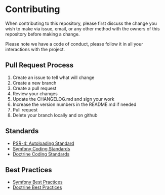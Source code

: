 # Contributing

When contributing to this repository, please first discuss the change you wish to make via issue,
email, or any other method with the owners of this repository before making a change. 

Please note we have a code of conduct, please follow it in all your interactions with the project.

## Pull Request Process

1. Create an issue to tell what will change
2. Create a new branch
3. Create a pull request
4. Review your changes
5. Update the CHANGELOG.md and sign your work
6. Increase the version numbers in the README.md if needed
7. Pull request
8. Delete your branch locally and on github

## Standards

- <a href="https://www.php-fig.org/psr/psr-4/">PSR-4: Autoloading Standard</a>
- <a href="https://symfony.com/doc/current/contributing/code/standards.html">Symfony Coding Standards</a>
- <a href="https://www.doctrine-project.org/projects/doctrine-coding-standard/en/11.0/index.html">Doctrine Coding Standards</a>

## Best Practices

- <a href="https://symfony.com/doc/current/best_practices.html">Symfony Best Practices</a>
- <a href="https://www.doctrine-project.org/projects/doctrine-orm/en/3.1/reference/best-practices.html">Doctrine Best Practices</a>
